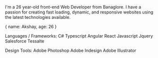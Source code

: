 


I'm a 26 year-old front-end Web Developer from Banaglore. I have a passion for creating fast loading, dynamic, and responsive websites using the latest technologies available.

{ name: Akshay, age: 26 }


Languages / Frameworks:
C#
Typescript
Angular
React
Javascript
Jquery
Salesforce
Tessalte

Design Tools:
Adobe Photoshop
Adobe Indesign
Adobe Illustrator

